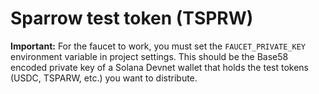 # Sparrow test token  (TSPRW)

**Important:** For the faucet to work, you must set the `FAUCET_PRIVATE_KEY` environment variable in project settings. This should be the Base58 encoded private key of a Solana Devnet wallet that holds the test tokens (USDC, TSPARW, etc.) you want to distribute.

